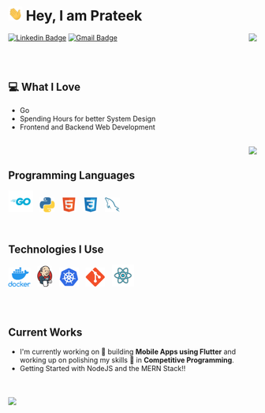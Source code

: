 # <img src="./img/Hi.gif" width="29px"> Hey, I am Prateek
<a href="https://drive.google.com/file/d/1nC1cg9dxpUCTNxrjVk1zDwczWRL3b-4Y/view?usp=sharing"><img align="right" src="https://img.shields.io/badge/-Resume_Download-informational?style=flat-square&logo=revolut&logoColor=white&link=https://drive.google.com/file/d/1nC1cg9dxpUCTNxrjVk1zDwczWRL3b-4Y/view?usp=sharing"></a>

[![Linkedin Badge](https://img.shields.io/badge/-Prateek-blue?style=flat-square&logo=Linkedin&logoColor=white&link=https://www.linkedin.com/in/prateekreddy)](https://www.linkedin.com/in/prateekreddy) [![Gmail Badge](https://img.shields.io/badge/-prateekrdd@gmail.com-c14438?style=flat-square&logo=Gmail&logoColor=white&link=mailto:prateekrdd@gmail.com)](mailto:prateekrdd@gmail.com)  


 <br />
 <br />




## :computer: What I Love
* Go
* Spending Hours for better System Design
* Frontend and Backend Web Development

 <br />

<a href="#">
<img align="right" src = "https://github-readme-stats.vercel.app/api/top-langs/?username=danglingmind&layout=compact&theme=highcontrast&border_radius=10&hide_border=true">
</a>

 <br />

## Programming Languages
<img src = './img/go-logo.svg' width='50'/> <img src = './img/python2.png' height='30'/> <img src = './img/html.svg' width='30'/> <img src = './img/css.svg' width='30'/> <img src = './img/sql.svg' width='30'/> 
 
 <br />
 
## Technologies I Use
<img src = './img/docker-logo.png' width='45'/> <img src = './img/jenkins_logo.svg' width='30'/> <img src = './img/kubernetes-logo.svg' width='40'/> <img src = './img/git.svg' width='39'/> <img src = './img/react.svg' width='45'/>
 
 <br />
 <br />
 

## Current Works
 * I'm currently working on 🔭 building **Mobile Apps using Flutter** and working up on polishing my skills 🌱 in **Competitive Programming**.
 * Getting Started with NodeJS and the MERN Stack!!
 <br />
 <br />

<a href="#">
<img align="center" src = "https://github-readme-stats.vercel.app/api?username=danglingmind&show_icons=true&theme=highcontrast&hide_border=true&border_radius=10">
</a>
